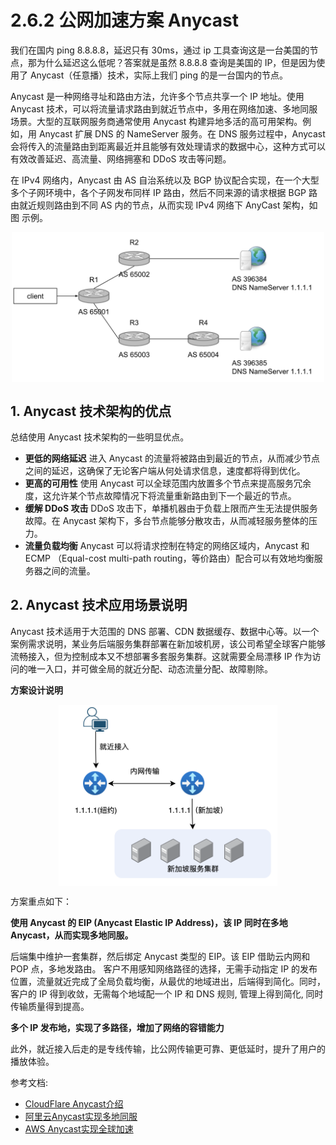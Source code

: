 # 2.6.2 公网加速方案 Anycast

我们在国内 ping 8.8.8.8，延迟只有 30ms，通过 ip 工具查询这是一台美国的节点，那为什么延迟这么低呢？答案就是虽然 8.8.8.8 查询是美国的 IP，但是因为使用了 Anycast（任意播）技术，实际上我们 ping 的是一台国内的节点。

Anycast 是一种网络寻址和路由方法，允许多个节点共享一个 IP 地址。使用 Anycast 技术，可以将流量请求路由到就近节点中，多用在网络加速、多地同服场景。大型的互联网服务商通常使用 Anycast 构建异地多活的高可用架构。例如，用 Anycast 扩展 DNS 的 NameServer 服务。在 DNS 服务过程中，Anycast 会将传入的流量路由到距离最近并且能够有效处理请求的数据中心，这种方式可以有效改善延迟、高流量、网络拥塞和 DDoS 攻击等问题。


在 IPv4 网络内，Anycast 由 AS 自治系统以及 BGP 协议配合实现，在一个大型多个子网环境中，各个子网发布同样 IP 路由，然后不同来源的请求根据 BGP 路由就近规则路由到不同 AS 内的节点，从而实现 IPv4 网络下 AnyCast 架构，如图 示例。

<div  align="center">
	<img src="../../assets/anycast.svg" width = "500"  align=center />
</div>

## 1. Anycast 技术架构的优点

总结使用 Anycast 技术架构的一些明显优点。

- **更低的网络延迟** 进入 Anycast 的流量将被路由到最近的节点，从而减少节点之间的延迟，这确保了无论客户端从何处请求信息，速度都将得到优化。
- **更高的可用性** 使用 Anycast 可以全球范围内放置多个节点来提高服务冗余度，这允许某个节点故障情况下将流量重新路由到下一个最近的节点。
- **缓解 DDoS 攻击** DDoS 攻击下，单播机器由于负载上限而产生无法提供服务故障。在 Anycast 架构下，多台节点能够分散攻击，从而减轻服务整体的压力。
- **流量负载均衡** Anycast 可以将请求控制在特定的网络区域内，Anycast 和 ECMP （Equal-cost multi-path routing，等价路由）配合可以有效地均衡服务器之间的流量。


## 2. Anycast 技术应用场景说明

Anycast 技术适用于大范围的 DNS 部署、CDN 数据缓存、数据中心等。以一个案例需求说明，某业务后端服务集群部署在新加坡机房，该公司希望全球客户能够流畅接入，但为控制成本又不想部署多套服务集群。这就需要全局漂移 IP 作为访问的唯一入口，并可做全局的就近分配、动态流量分配、故障剔除。

**方案设计说明**

<div  align="center">
	<img src="../assets/anycast-app.png" width = "350"  align=center />
</div>

方案重点如下：

**使用 Anycast 的 EIP (Anycast Elastic IP Address)，该 IP 同时在多地 Anycast，从而实现多地同服。**

后端集中维护一套集群，然后绑定 Anycast 类型的 EIP。该 EIP 借助云内网和 POP 点，多地发路由。
客户不用感知网络路径的选择，无需手动指定 IP 的发布位置，流量就近完成了全局负载均衡，从最优的地域进出，后端得到简化。同时，客户的 IP 得到收敛，无需每个地域配一个 IP 和 DNS 规则, 管理上得到简化, 同时传输质量得到提高。

**多个 IP 发布地，实现了多路径，增加了网络的容错能力**

此外，就近接入后走的是专线传输，比公网传输更可靠、更低延时，提升了用户的播放体验。

参考文档: 
- [CloudFlare Anycast介绍](https://www.cloudflare.com/learning/cdn/glossary/anycast-network)
- [阿里云Anycast实现多地同服](https://www.alibabacloud.com/help/zh/anycast-eip/latest/169284)
- [AWS Anycast实现全球加速](https://aws.amazon.com/cn/blogs/china/use-aws-global-accelerator-global-visit)
